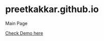 # preetkakkar.github.io
Main Page

<a href="https://preetkakkar.github.io" target="_blank">Check Demo here</a>
